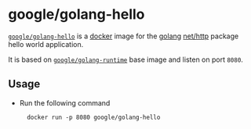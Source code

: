# google/golang-hello

[`google/golang-hello`](https://index.docker.io/u/google/golang-hello) is a [docker](https://docker.io) image for the [golang](http://golang.org) [net/http](http://golang.org/pkg/net/http/) package hello world application.

It is based on [`google/golang-runtime`](https://index.docker.io/u/google/golang-runtime) base image and listen on port `8080`.

## Usage

- Run the following command

        docker run -p 8080 google/golang-hello
